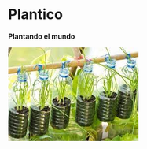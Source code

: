 # Plantico
<html>
 <body>
  <p><strong>Plantando el mundo</strong></p>
  <img src="images (7).jpg">
  <a href="http://bongo.cat/"></a> 
 <body>
<html>
